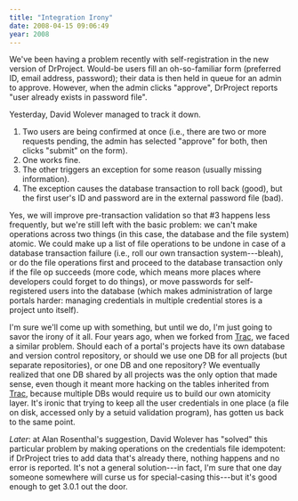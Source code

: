 ```yaml
---
title: "Integration Irony"
date: 2008-04-15 09:06:49
year: 2008
---
```

We've been having a problem recently with self-registration in the new version of DrProject. Would-be users fill an oh-so-familiar form (preferred ID, email address, password); their data is then held in queue for an admin to approve.  However, when the admin clicks "approve", DrProject reports "user already exists in password file".

Yesterday, David Wolever managed to track it down.
<ol>
	<li>Two users are being confirmed at once (i.e., there are two or more requests pending, the admin has selected "approve" for both, then clicks "submit" on the form).</li>
	<li>One works fine.</li>
	<li>The other triggers an exception for some reason (usually missing information).</li>
	<li>The exception causes the database transaction to roll back (good), but the first user's ID and password are in the external password file (bad).</li>
</ol>
Yes, we will improve pre-transaction validation so that #3 happens less frequently, but we're still left with the basic problem: we can't make operations across two things (in this case, the database and the file system) atomic. We could make up a list of file operations to be undone in case of a database transaction failure (i.e., roll our own transaction system---bleah), or do the file operations first and proceed to the database transaction only if the file op succeeds (more code, which means more places where developers could forget to do things), or move passwords for self-registered users into the database (which makes administration of large portals harder: managing credentials in multiple credential stores is a project unto itself).

I'm sure we'll come up with something, but until we do, I'm just going to savor the irony of it all. Four years ago, when we forked from <a href="http://trac.edgewall.org">Trac</a>, we faced a similar problem. Should each of a portal's projects have its own database and version control repository, or should we use one DB for all projects (but separate repositories), or one DB and one repository? We eventually realized that one DB shared by all projects was the only option that made sense, even though it meant more hacking on the tables inherited from <a href="http://trac.edgewall.org">Trac</a>, because multiple DBs would require us to build our own atomicity layer.  It's ironic that trying to keep all the user credentials in one place (a file on disk, accessed only by a setuid validation program), has gotten us back to the same point.

<em>Later</em>: at Alan Rosenthal's suggestion, David Wolever has "solved" this particular problem by making operations on the credentials file idempotent: if DrProject tries to add data that's already there, nothing happens and no error is reported.  It's not a general solution---in fact, I'm sure that one day someone somewhere will curse us for special-casing this---but it's good enough to get 3.0.1 out the door.
